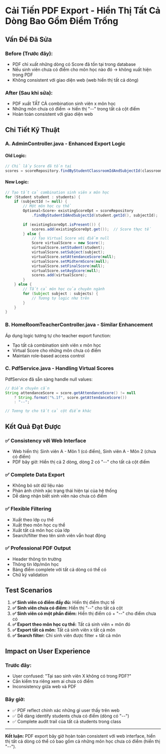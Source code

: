 # Cải Tiến PDF Export - Hiển Thị Tất Cả Dòng Bao Gồm Điểm Trống

## Vấn Đề Đã Sửa

### **Before (Trước đây):**
- PDF chỉ xuất những dòng có Score đã tồn tại trong database
- Nếu sinh viên chưa có điểm cho môn học nào đó → không xuất hiện trong PDF
- Không consistent với giao diện web (web hiển thị tất cả dòng)

### **After (Sau khi sửa):**
- PDF xuất TẤT CẢ combination sinh viên x môn học  
- Những môn chưa có điểm → hiển thị "--" trong tất cả cột điểm
- Hoàn toàn consistent với giao diện web

## Chi Tiết Kỹ Thuật

### A. AdminController.java - Enhanced Export Logic

#### **Old Logic:**
```java
// Chỉ lấy Score đã tồn tại
scores = scoreRepository.findByStudentClassroomIdAndSubjectId(classroomId, subjectId);
```

#### **New Logic:**
```java
// Tạo tất cả combination sinh viên x môn học
for (Student student : students) {
    if (subjectId != null) {
        // Một môn học cụ thể
        Optional<Score> existingScoreOpt = scoreRepository
            .findByStudentIdAndSubjectId(student.getId(), subjectId);
        
        if (existingScoreOpt.isPresent()) {
            scores.add(existingScoreOpt.get());  // Score thực tế
        } else {
            // Tạo Virtual Score với điểm null
            Score virtualScore = new Score();
            virtualScore.setStudent(student);
            virtualScore.setSubject(subject);
            virtualScore.setAttendanceScore(null);
            virtualScore.setMidtermScore(null);
            virtualScore.setFinalScore(null);
            virtualScore.setAvgScore(null);
            scores.add(virtualScore);
        }
    } else {
        // Tất cả môn học của chuyên ngành
        for (Subject subject : subjects) {
            // Tương tự logic như trên
        }
    }
}
```

### B. HomeRoomTeacherController.java - Similar Enhancement

Áp dụng logic tương tự cho teacher export function:
- Tạo tất cả combination sinh viên x môn học
- Virtual Score cho những môn chưa có điểm
- Maintain role-based access control

### C. PdfService.java - Handling Virtual Scores

PdfService đã sẵn sàng handle null values:
```java
// Điểm chuyên cần
String attendanceScore = score.getAttendanceScore() != null 
    ? String.format("%.1f", score.getAttendanceScore()) 
    : "--";

// Tương tự cho tất cả cột điểm khác
```

## Kết Quả Đạt Được

### ✅ **Consistency với Web Interface**
- Web hiển thị: Sinh viên A - Môn 1 (có điểm), Sinh viên A - Môn 2 (chưa có điểm)
- PDF bây giờ: Hiển thị cả 2 dòng, dòng 2 có "--" cho tất cả cột điểm

### ✅ **Complete Data Export**
- Không bỏ sót dữ liệu nào
- Phản ánh chính xác trạng thái hiện tại của hệ thống
- Dễ dàng nhận biết sinh viên nào chưa có điểm

### ✅ **Flexible Filtering**
- Xuất theo lớp cụ thể
- Xuất theo môn học cụ thể  
- Xuất tất cả môn học của lớp
- Search/filter theo tên sinh viên vẫn hoạt động

### ✅ **Professional PDF Output**
- Header thông tin trường
- Thông tin lớp/môn học
- Bảng điểm complete với tất cả dòng có thể có
- Chữ ký validation

## Test Scenarios

1. **✅ Sinh viên có điểm đầy đủ:** Hiển thị điểm thực tế
2. **✅ Sinh viên chưa có điểm:** Hiển thị "--" cho tất cả cột
3. **✅ Sinh viên có một phần điểm:** Hiển thị điểm có + "--" cho điểm chưa có
4. **✅ Export theo môn học cụ thể:** Tất cả sinh viên + môn đó
5. **✅ Export tất cả môn:** Tất cả sinh viên x tất cả môn
6. **✅ Search filter:** Chỉ sinh viên được filter + tất cả môn

## Impact on User Experience

### **Trước đây:**
- User confused: "Tại sao sinh viên X không có trong PDF?"
- Cần kiểm tra riêng xem ai chưa có điểm
- Inconsistency giữa web và PDF

### **Bây giờ:**
- ✅ PDF reflect chính xác những gì user thấy trên web
- ✅ Dễ dàng identify students chưa có điểm (dòng có "--")
- ✅ Complete audit trail của tất cả students trong class

---

**Kết luận:** PDF export bây giờ hoàn toàn consistent với web interface, hiển thị tất cả dòng có thể có bao gồm cả những môn học chưa có điểm (hiển thị "--").